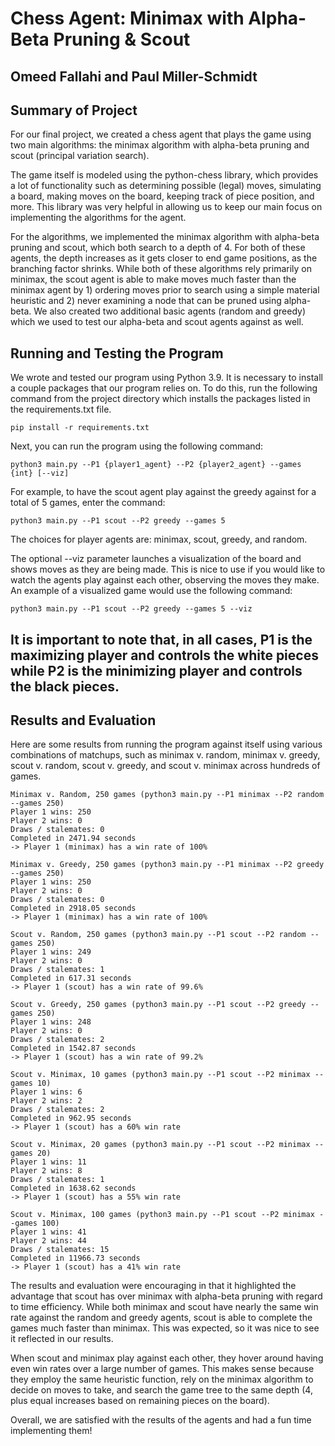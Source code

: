 # Chess Agent: Minimax with Alpha-Beta Pruning & Scout
## Omeed Fallahi and Paul Miller-Schmidt

## Summary of Project

For our final project, we created a chess agent that plays the game using two main algorithms:
the minimax algorithm with alpha-beta pruning and scout (principal variation search). 

The game itself is modeled using the python-chess library, which provides a lot of functionality 
such as determining possible (legal) moves, simulating a board, making moves on the board, keeping
track of piece position, and more. This library was very helpful in allowing us to keep our main focus
on implementing the algorithms for the agent. 

For the algorithms, we implemented the minimax algorithm with alpha-beta pruning and scout, which both 
search to a depth of 4. For both of these agents, the depth increases as it gets closer to end game positions,
as the branching factor shrinks. While both of these algorithms rely primarily on minimax, the scout agent is able 
to make moves much faster than the minimax agent by 1) ordering moves prior to search using a simple material 
heuristic and 2) never examining a node that can be pruned using alpha-beta. We also created two additional 
basic agents (random and greedy) which we used to test our alpha-beta and scout agents against as well.

## Running and Testing the Program

We wrote and tested our program using Python 3.9. It is necessary to install a couple packages that our program 
relies on. To do this, run the following command from the project directory which installs the packages listed 
in the requirements.txt file.

    pip install -r requirements.txt

Next, you can run the program using the following command:

    python3 main.py --P1 {player1_agent} --P2 {player2_agent} --games {int} [--viz]

For example, to have the scout agent play against the greedy against for a total of 5 games, enter the command:
    
    python3 main.py --P1 scout --P2 greedy --games 5

The choices for player agents are: minimax, scout, greedy, and random.

The optional --viz parameter launches a visualization of the board and shows moves as they are being made. This
is nice to use if you would like to watch the agents play against each other, observing the moves they make. An
example of a visualized game would use the following command:

    python3 main.py --P1 scout --P2 greedy --games 5 --viz

It is important to note that, in all cases, P1 is the maximizing player and controls the white pieces while P2
is the minimizing player and controls the black pieces.
-----------------------------------------------------------------------------------------------------
## Results and Evaluation

Here are some results from running the program against itself using various combinations of matchups, 
such as minimax v. random, minimax v. greedy, scout v. random, scout v. greedy, and scout v. minimax
across hundreds of games.

    Minimax v. Random, 250 games (python3 main.py --P1 minimax --P2 random --games 250)
    Player 1 wins: 250
    Player 2 wins: 0
    Draws / stalemates: 0
    Completed in 2471.94 seconds
    -> Player 1 (minimax) has a win rate of 100%

    Minimax v. Greedy, 250 games (python3 main.py --P1 minimax --P2 greedy --games 250)
    Player 1 wins: 250
    Player 2 wins: 0
    Draws / stalemates: 0
    Completed in 2918.05 seconds
    -> Player 1 (minimax) has a win rate of 100%

    Scout v. Random, 250 games (python3 main.py --P1 scout --P2 random --games 250)
    Player 1 wins: 249
    Player 2 wins: 0
    Draws / stalemates: 1
    Completed in 617.31 seconds
    -> Player 1 (scout) has a win rate of 99.6%

    Scout v. Greedy, 250 games (python3 main.py --P1 scout --P2 greedy --games 250)
    Player 1 wins: 248
    Player 2 wins: 0
    Draws / stalemates: 2
    Completed in 1542.87 seconds
    -> Player 1 (scout) has a win rate of 99.2%

    Scout v. Minimax, 10 games (python3 main.py --P1 scout --P2 minimax --games 10)
    Player 1 wins: 6
    Player 2 wins: 2
    Draws / stalemates: 2
    Completed in 962.95 seconds
    -> Player 1 (scout) has a 60% win rate

    Scout v. Minimax, 20 games (python3 main.py --P1 scout --P2 minimax --games 20)
    Player 1 wins: 11
    Player 2 wins: 8
    Draws / stalemates: 1
    Completed in 1638.62 seconds
    -> Player 1 (scout) has a 55% win rate

    Scout v. Minimax, 100 games (python3 main.py --P1 scout --P2 minimax --games 100)
    Player 1 wins: 41
    Player 2 wins: 44
    Draws / stalemates: 15
    Completed in 11966.73 seconds
    -> Player 1 (scout) has a 41% win rate

The results and evaluation were encouraging in that it highlighted the advantage that scout
has over minimax with alpha-beta pruning with regard to time efficiency. While both minimax
and scout have nearly the same win rate against the random and greedy agents, scout is able
to complete the games much faster than minimax. This was expected, so it was nice to see it
reflected in our results.

When scout and minimax play against each other, they hover around having even win rates over
a large number of games. This makes sense because they employ the same heuristic function,
rely on the minimax algorithm to decide on moves to take, and search the game tree to the
same depth (4, plus equal increases based on remaining pieces on the board). 

Overall, we are satisfied with the results of the agents and had a fun time implementing them!
